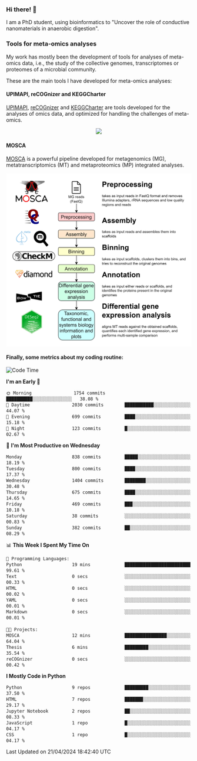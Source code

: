 ### Hi there! 👋

I am a PhD student, using bioinformatics to "Uncover the role of conductive nanomaterials in anaerobic digestion".

### Tools for meta-omics analyses

My work has mostly been the development of tools for analyses of meta-omics data, i.e., the study of the collective genomes, transcriptomes or proteomes of a microbial community.

These are the main tools I have developed for meta-omics analyses:

#### UPIMAPI, reCOGnizer and KEGGCharter

[UPIMAPI](https://github.com/iquasere/UPIMAPI), [reCOGnizer](https://github.com/iquasere/reCOGnizer) and [KEGGCharter](https://github.com/iquasere/KEGGCharter) are tools developed for the analyses of omics data, and optimized for handling the challenges of meta-omics.

<p align="center">
    <img src="assets/annotation_paper.png">
</p>

#### MOSCA

[MOSCA](https://github.com/iquasere/MOSCA) is a powerful pipeline developed for metagenomics (MG), metatranscriptomics (MT) and metaproteomics (MP) integrated analyses.

<p align="center">
    <img src="assets/mosca_workflow.png" align="center" width="700">
</p>


#### Finally, some metrics about my coding routine:

<!--START_SECTION:waka-->
![Code Time](http://img.shields.io/badge/Code%20Time-820%20hrs%2035%20mins-blue)

**I'm an Early 🐤** 

```text
🌞 Morning                1754 commits        ██████████░░░░░░░░░░░░░░░   38.08 % 
🌆 Daytime                2030 commits        ███████████░░░░░░░░░░░░░░   44.07 % 
🌃 Evening                699 commits         ████░░░░░░░░░░░░░░░░░░░░░   15.18 % 
🌙 Night                  123 commits         █░░░░░░░░░░░░░░░░░░░░░░░░   02.67 % 
```
📅 **I'm Most Productive on Wednesday** 

```text
Monday                   838 commits         █████░░░░░░░░░░░░░░░░░░░░   18.19 % 
Tuesday                  800 commits         ████░░░░░░░░░░░░░░░░░░░░░   17.37 % 
Wednesday                1404 commits        ████████░░░░░░░░░░░░░░░░░   30.48 % 
Thursday                 675 commits         ████░░░░░░░░░░░░░░░░░░░░░   14.65 % 
Friday                   469 commits         ███░░░░░░░░░░░░░░░░░░░░░░   10.18 % 
Saturday                 38 commits          ░░░░░░░░░░░░░░░░░░░░░░░░░   00.83 % 
Sunday                   382 commits         ██░░░░░░░░░░░░░░░░░░░░░░░   08.29 % 
```


📊 **This Week I Spent My Time On** 

```text
💬 Programming Languages: 
Python                   19 mins             █████████████████████████   99.61 % 
Text                     0 secs              ░░░░░░░░░░░░░░░░░░░░░░░░░   00.33 % 
HTML                     0 secs              ░░░░░░░░░░░░░░░░░░░░░░░░░   00.02 % 
YAML                     0 secs              ░░░░░░░░░░░░░░░░░░░░░░░░░   00.01 % 
Markdown                 0 secs              ░░░░░░░░░░░░░░░░░░░░░░░░░   00.01 % 

🐱‍💻 Projects: 
MOSCA                    12 mins             ████████████████░░░░░░░░░   64.04 % 
Thesis                   6 mins              █████████░░░░░░░░░░░░░░░░   35.54 % 
reCOGnizer               0 secs              ░░░░░░░░░░░░░░░░░░░░░░░░░   00.42 % 
```

**I Mostly Code in Python** 

```text
Python                   9 repos             █████████░░░░░░░░░░░░░░░░   37.50 % 
HTML                     7 repos             ███████░░░░░░░░░░░░░░░░░░   29.17 % 
Jupyter Notebook         2 repos             ██░░░░░░░░░░░░░░░░░░░░░░░   08.33 % 
JavaScript               1 repo              █░░░░░░░░░░░░░░░░░░░░░░░░   04.17 % 
CSS                      1 repo              █░░░░░░░░░░░░░░░░░░░░░░░░   04.17 % 
```




 Last Updated on 21/04/2024 18:42:40 UTC
<!--END_SECTION:waka-->
